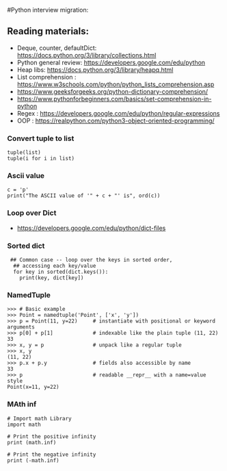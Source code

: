 #Python interview migration:

## Reading materials: 

- Deque, counter, defaultDict: https://docs.python.org/3/library/collections.html
- Python general review: https://developers.google.com/edu/python
- Heap libs:  https://docs.python.org/3/library/heapq.html
- List comprehension : https://www.w3schools.com/python/python_lists_comprehension.asp
- https://www.geeksforgeeks.org/python-dictionary-comprehension/
- https://www.pythonforbeginners.com/basics/set-comprehension-in-python
- Regex : https://developers.google.com/edu/python/regular-expressions
- OOP : https://realpython.com/python3-object-oriented-programming/

### Convert tuple to list 
```
tuple(list)
tuple(i for i in list)
```

### Ascii value 

```
c = 'p'
print("The ASCII value of '" + c + "' is", ord(c))
```

### Loop over Dict
- https://developers.google.com/edu/python/dict-files


### Sorted dict 
```
 ## Common case -- loop over the keys in sorted order,
  ## accessing each key/value
  for key in sorted(dict.keys()):
    print(key, dict[key])
```

### NamedTuple 
```buildoutcfg
>>> # Basic example
>>> Point = namedtuple('Point', ['x', 'y'])
>>> p = Point(11, y=22)     # instantiate with positional or keyword arguments
>>> p[0] + p[1]             # indexable like the plain tuple (11, 22)
33
>>> x, y = p                # unpack like a regular tuple
>>> x, y
(11, 22)
>>> p.x + p.y               # fields also accessible by name
33
>>> p                       # readable __repr__ with a name=value style
Point(x=11, y=22)
```

### MAth inf 
```
# Import math Library
import math

# Print the positive infinity
print (math.inf)

# Print the negative infinity
print (-math.inf)
```
